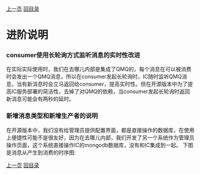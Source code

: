 [上一页](query.md)
[回目录](../../README.md)


# 进阶说明

### consumer使用长轮询方式监听消息的实时性改进
在实际实际使用时，我们在去哪儿内部是集成了QMQ的，每个消息在可以被消费时会发出一个QMQ消息，所以在consumer发起长轮询时，IC随时监听QMQ消息，当有新消息时会立马返回给consumer，提高实时性。但在开源版本中为了提高IC服务部署的简洁性，去掉了对QMQ的依赖，当consumer发起长轮询时返回新消息可能会有两秒的延时。

### 新增消息类型和新增生产者的说明
在开源版本中，我们没有给管理员提供配置界面，都是直接操作的数据库，在使用上便捷性可能不是很友好，因为在去哪儿内部，我们开发了另一个系统作为管理员操作页面，这个系统直接操作IC的mongodb数据库，没有和IC集成到一起。
下图是消息从产生到消费的时序图:



[上一页](query.md)
[回目录](../../README.md)
